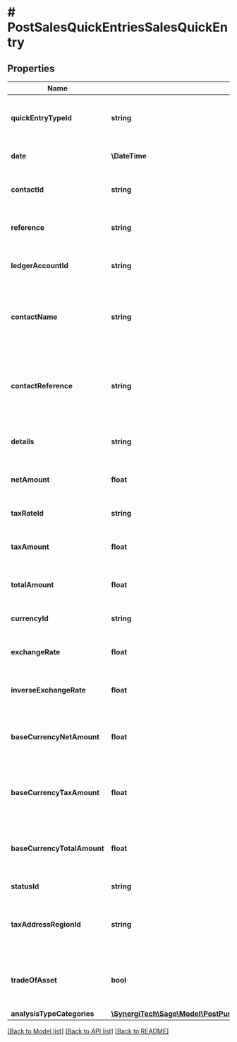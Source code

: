 # # PostSalesQuickEntriesSalesQuickEntry

## Properties

Name | Type | Description | Notes
------------ | ------------- | ------------- | -------------
**quickEntryTypeId** | **string** | The type of quick entry e.g. invoice or credit note |
**date** | **\DateTime** | The date of the quick entry |
**contactId** | **string** | The contact the quick entry relates to |
**reference** | **string** | The reference for the quick entry |
**ledgerAccountId** | **string** | The associated ledger account |
**contactName** | **string** | The name of the contact when the quick entry was created | [optional]
**contactReference** | **string** | The reference of the contact when the quick entry was created | [optional]
**details** | **string** | A description of the quick entry | [optional]
**netAmount** | **float** | The net amount of the quick entry | [optional]
**taxRateId** | **string** | The ID of the Tax Rate. | [optional]
**taxAmount** | **float** | The tax amount of the quick entry | [optional]
**totalAmount** | **float** | The total amount of the quick entry | [optional]
**currencyId** | **string** | The ID of the Currency. | [optional]
**exchangeRate** | **float** | The exchange rate for the quick entry | [optional]
**inverseExchangeRate** | **float** | The inverse exchange rate for the quick entry | [optional]
**baseCurrencyNetAmount** | **float** | The net amount of the quick entry in base currency | [optional]
**baseCurrencyTaxAmount** | **float** | The tax amount of the quick entry in base currency | [optional]
**baseCurrencyTotalAmount** | **float** | The total amount of the quick entry in base currency | [optional]
**statusId** | **string** | The ID of the Status. | [optional]
**taxAddressRegionId** | **string** | The ID of the Tax Address Region. (Canada only) | [optional]
**tradeOfAsset** | **bool** | Whether the quick entry is marked as trade of asset. | [optional]
**analysisTypeCategories** | [**\SynergiTech\Sage\Model\PostPurchaseQuickEntriesPurchaseQuickEntryAnalysisTypeCategoriesInner[]**](PostPurchaseQuickEntriesPurchaseQuickEntryAnalysisTypeCategoriesInner.md) |  | [optional]

[[Back to Model list]](../../README.md#models) [[Back to API list]](../../README.md#endpoints) [[Back to README]](../../README.md)
